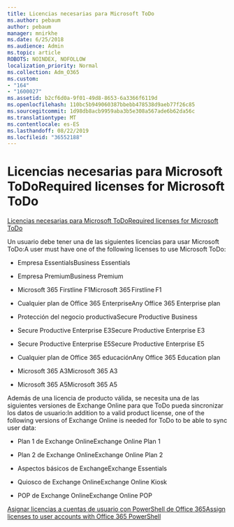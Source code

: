 ```yaml
---
title: Licencias necesarias para Microsoft ToDo
ms.author: pebaum
author: pebaum
manager: mnirkhe
ms.date: 6/25/2018
ms.audience: Admin
ms.topic: article
ROBOTS: NOINDEX, NOFOLLOW
localization_priority: Normal
ms.collection: Adm_O365
ms.custom:
- "164"
- "1600027"
ms.assetid: b2cf6d0a-9f01-49d8-8653-6a3366f6119d
ms.openlocfilehash: 110bc5b949060387bbebb478538d9aeb77f26c85
ms.sourcegitcommit: 1d98db8acb9959aba3b5e308a567ade6b62da56c
ms.translationtype: MT
ms.contentlocale: es-ES
ms.lasthandoff: 08/22/2019
ms.locfileid: "36552188"
---
```

# <a name="required-licenses-for-microsoft-todo"></a><span data-ttu-id="12443-102">Licencias necesarias para Microsoft ToDo</span><span class="sxs-lookup"><span data-stu-id="12443-102">Required licenses for Microsoft ToDo</span></span>

[<span data-ttu-id="12443-103">Licencias necesarias para Microsoft ToDo</span><span class="sxs-lookup"><span data-stu-id="12443-103">Required licenses for Microsoft ToDo</span></span>](https://support.office.com/article/381e9d1b-c500-49b5-973e-890fd86528d7.aspx)
  
<span data-ttu-id="12443-104">Un usuario debe tener una de las siguientes licencias para usar Microsoft ToDo:</span><span class="sxs-lookup"><span data-stu-id="12443-104">A user must have one of the following licenses to use Microsoft ToDo:</span></span>
  
- <span data-ttu-id="12443-105">Empresa Essentials</span><span class="sxs-lookup"><span data-stu-id="12443-105">Business Essentials</span></span>

- <span data-ttu-id="12443-106">Empresa Premium</span><span class="sxs-lookup"><span data-stu-id="12443-106">Business Premium</span></span>

- <span data-ttu-id="12443-107">Microsoft 365 Firstline F1</span><span class="sxs-lookup"><span data-stu-id="12443-107">Microsoft 365 Firstline F1</span></span>

- <span data-ttu-id="12443-108">Cualquier plan de Office 365 Enterprise</span><span class="sxs-lookup"><span data-stu-id="12443-108">Any Office 365 Enterprise plan</span></span>

- <span data-ttu-id="12443-109">Protección del negocio productiva</span><span class="sxs-lookup"><span data-stu-id="12443-109">Secure Productive Business</span></span>

- <span data-ttu-id="12443-110">Secure Productive Enterprise E3</span><span class="sxs-lookup"><span data-stu-id="12443-110">Secure Productive Enterprise E3</span></span>

- <span data-ttu-id="12443-111">Secure Productive Enterprise E5</span><span class="sxs-lookup"><span data-stu-id="12443-111">Secure Productive Enterprise E5</span></span>

- <span data-ttu-id="12443-112">Cualquier plan de Office 365 educación</span><span class="sxs-lookup"><span data-stu-id="12443-112">Any Office 365 Education plan</span></span>

- <span data-ttu-id="12443-113">Microsoft 365 A3</span><span class="sxs-lookup"><span data-stu-id="12443-113">Microsoft 365 A3</span></span>

- <span data-ttu-id="12443-114">Microsoft 365 A5</span><span class="sxs-lookup"><span data-stu-id="12443-114">Microsoft 365 A5</span></span>

<span data-ttu-id="12443-115">Además de una licencia de producto válida, se necesita una de las siguientes versiones de Exchange Online para que ToDo pueda sincronizar los datos de usuario:</span><span class="sxs-lookup"><span data-stu-id="12443-115">In addition to a valid product license, one of the following versions of Exchange Online is needed for ToDo to be able to sync user data:</span></span>
  
- <span data-ttu-id="12443-116">Plan 1 de Exchange Online</span><span class="sxs-lookup"><span data-stu-id="12443-116">Exchange Online Plan 1</span></span>

- <span data-ttu-id="12443-117">Plan 2 de Exchange Online</span><span class="sxs-lookup"><span data-stu-id="12443-117">Exchange Online Plan 2</span></span>

- <span data-ttu-id="12443-118">Aspectos básicos de Exchange</span><span class="sxs-lookup"><span data-stu-id="12443-118">Exchange Essentials</span></span>

- <span data-ttu-id="12443-119">Quiosco de Exchange Online</span><span class="sxs-lookup"><span data-stu-id="12443-119">Exchange Online Kiosk</span></span>

- <span data-ttu-id="12443-120">POP de Exchange Online</span><span class="sxs-lookup"><span data-stu-id="12443-120">Exchange Online POP</span></span>

[<span data-ttu-id="12443-121">Asignar licencias a cuentas de usuario con PowerShell de Office 365</span><span class="sxs-lookup"><span data-stu-id="12443-121">Assign licenses to user accounts with Office 365 PowerShell</span></span>](https://docs.microsoft.com/office365/enterprise/powershell/assign-licenses-to-user-accounts-with-office-365-powershell )
  